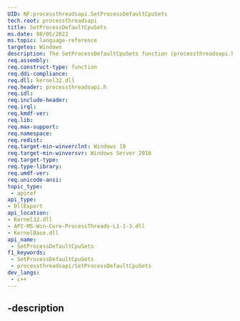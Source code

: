 ```yaml
---
UID: NF:processthreadsapi.SetProcessDefaultCpuSets
tech.root: processthreadsapi
title: SetProcessDefaultCpuSets
ms.date: 08/05/2022
ms.topic: language-reference
targetos: Windows
description: The SetProcessDefaultCpuSets function (processthreadsapi.h) sets the default CPU Sets assignment for threads in the specified process. 
req.assembly: 
req.construct-type: function
req.ddi-compliance: 
req.dll: kernel32.dll
req.header: processthreadsapi.h
req.idl: 
req.include-header: 
req.irql: 
req.kmdf-ver: 
req.lib: 
req.max-support: 
req.namespace: 
req.redist: 
req.target-min-winverclnt: Windows 10
req.target-min-winversvr: Windows Server 2016
req.target-type: 
req.type-library: 
req.umdf-ver: 
req.unicode-ansi: 
topic_type:
 - apiref
api_type:
- DllExport
api_location:
- Kernel32.dll
- API-MS-Win-Core-ProcessThreads-L1-1-3.dll
- KernelBase.dll
api_name:
 - SetProcessDefaultCpuSets
f1_keywords:
 - SetProcessDefaultCpuSets
 - processthreadsapi/SetProcessDefaultCpuSets
dev_langs:
 - c++
---
```


## -description

Sets the default CPU Sets assignment for threads in the specified process. Threads that are created, which don’t have CPU Sets explicitly set using [**SetThreadSelectedCpuSets**](/windows/win32/api/processthreadsapi/nf-processthreadsapi-setthreadselectedcpusets), will inherit the sets specified by **SetProcessDefaultCpuSets** automatically.


## -parameters

### -param Process

Specifies the process for which to set the default CPU Sets. This handle must have the PROCESS\_SET\_LIMITED\_INFORMATION access right. The value returned by [**GetCurrentProcess**](nf-processthreadsapi-getcurrentprocess.md) can also be specified here.


### -param CpuSetIds

Specifies the list of CPU Set IDs to set as the process default CPU set. If this is NULL, the **SetProcessDefaultCpuSets** clears out any assignment.


### -param CpuSetIdCount

Specifies the number of IDs in the list passed in the **CpuSetIds** argument. If that value is NULL, this should be 0.


## -returns

This function cannot fail when passed valid parameters

## -remarks

## -see-also


